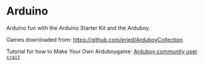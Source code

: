 # Arduino
Arduino fun with the Arduino Starter Kit and the Arduboy.

Games downloaded from: https://github.com/eried/ArduboyCollection

Tutorial for how to Make Your Own Arduboygame: [Arduboy community user `crait`](https://community.arduboy.com/t/make-your-own-arduboy-game-part-1-setting-up-your-computer/7924)
